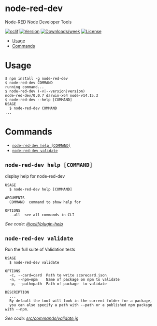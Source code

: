 node-red-dev
============

Node-RED Node Developer Tools

[![oclif](https://img.shields.io/badge/cli-oclif-brightgreen.svg)](https://oclif.io)
[![Version](https://img.shields.io/npm/v/node-red-dev.svg)](https://npmjs.org/package/node-red-dev)
[![Downloads/week](https://img.shields.io/npm/dw/node-red-dev.svg)](https://npmjs.org/package/node-red-dev)
[![License](https://img.shields.io/npm/l/node-red-dev.svg)](https://github.com/node-red/node-red-dev/blob/master/package.json)

<!-- toc -->
* [Usage](#usage)
* [Commands](#commands)
<!-- tocstop -->

# Usage
<!-- usage -->
```sh-session
$ npm install -g node-red-dev
$ node-red-dev COMMAND
running command...
$ node-red-dev (-v|--version|version)
node-red-dev/0.0.7 darwin-x64 node-v14.15.3
$ node-red-dev --help [COMMAND]
USAGE
  $ node-red-dev COMMAND
...
```
<!-- usagestop -->
# Commands
<!-- commands -->
* [`node-red-dev help [COMMAND]`](#node-red-dev-help-command)
* [`node-red-dev validate`](#node-red-dev-validate)

## `node-red-dev help [COMMAND]`

display help for node-red-dev

```
USAGE
  $ node-red-dev help [COMMAND]

ARGUMENTS
  COMMAND  command to show help for

OPTIONS
  --all  see all commands in CLI
```

_See code: [@oclif/plugin-help](https://github.com/oclif/plugin-help/blob/v3.2.3/src/commands/help.ts)_

## `node-red-dev validate`

Run the full suite of Validation tests

```
USAGE
  $ node-red-dev validate

OPTIONS
  -c, --card=card  Path to write scorecard.json
  -n, --npm=npm    Name of package on npm to validate
  -p, --path=path  Path of package  to validate

DESCRIPTION
  ...
  By default the tool will look in the current folder for a package, 
  you can also specify a path with --path or a published npm package with --npm.
```

_See code: [src/commands/validate.js](https://github.com/node-red/node-red-dev-cli/blob/v0.0.7/src/commands/validate.js)_
<!-- commandsstop -->
